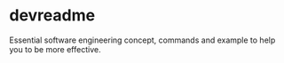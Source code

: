 # devreadme
Essential software engineering concept, commands and example to help you to be more effective.  
